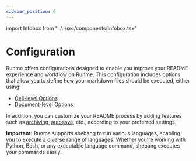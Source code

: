 ```yaml
---
sidebar_position: 6
---
```


import Infobox from "../../src/components/Infobox.tsx"

# Configuration

Runme offers configurations designed to enable you improve your README experience and workflow on Runme. This configuration includes options that allow you to define how your markdown files should be executed, either using:

* [Cell-level Options](../configuration/cell-level)
* [Document-level Options](../configuration/document-level)

In addition, you can customize your README process by adding features such as [archiving](../configuration/archiving), [autosave](../configuration/auto-save), etc., according to your preferred settings.

**Important:** Runme supports shebang to run various languages, enabling you to execute a diverse range of languages. Whether you're working with Python, Bash, or any executable language command, shebang executes your commands easily.


